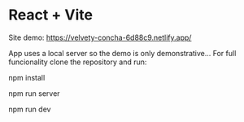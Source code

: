 # React + Vite

Site demo: https://velvety-concha-6d88c9.netlify.app/

App uses a local server so the demo is only demonstrative...
For full funcionality clone the repository and run:

npm install

npm run server

npm run dev
